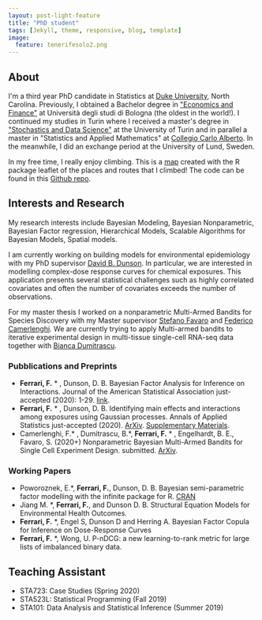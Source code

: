 ```yaml
---
layout: post-light-feature
title: "PhD student"
tags: [Jekyll, theme, responsive, blog, template]
image:
  feature: tenerifesolo2.png
---
```


## About
I'm a third year PhD candidate in Statistics at [Duke University](http://stat.duke.edu), North Carolina. Previously, I obtained a Bachelor degree in ["Economics and Finance"](http://corsi.unibo.it/1cycle/EconomicsFinance/Pages/default.aspx) at Università degli studi di Bologna (the oldest in the world!). I continued my studies in Turin where I received a master's degree in ["Stochastics and Data Science"](http://www.master-sds.unito.it/do/home.pl) at the University of Turin and in parallel a master in "Statistics and Applied Mathematics" at [Collegio Carlo Alberto](http://carloalberto.org). In the meanwhile, I did an exchange period at the University of Lund, Sweden. 

In my free time, I really enjoy climbing. This is a [map](https://fedfer.shinyapps.io/climbing/) created with the R package leaflet of the places and routes that I climbed! The code can be found in this [Github repo](https://github.com/fedfer/climbing/).


## Interests and Research  

My research interests include Bayesian Modeling, Bayesian Nonparametric, Bayesian Factor regression, Hierarchical Models, Scalable Algorithms for Bayesian Models, Spatial models.

I am currently working on building models for environmental epidemiology with my PhD supervisor [David B. Dunson](https://www2.stat.duke.edu/~dunson/). In particular, we are interested in modelling complex-dose response curves for chemical exposures. This application presents several statistical challenges such as highly correlated covariates and often the number of covariates exceeds the number of observations.

For my master thesis I worked on a nonparametric Multi-Armed Bandits for Species Discovery with my Master supervisor [Stefano Favaro](http://www.carloalberto.org/people/faculty/fellows/favaro/) and [Federico Camerlenghi](http://www-dimat.unipv.it/~camerlenghi/). We are currently trying to apply Multi-armed bandits to iterative experimental design in multi-tissue single-cell RNA-seq data together with [Bianca Dumitrascu](https://b2du.github.io/). 

### Pubblications and Preprints

* **Ferrari, F.**  * , Dunson, D. B. Bayesian Factor Analysis for Inference on Interactions. Journal of the American Statistical Association just-accepted (2020): 1-29. [link](https://amstat.tandfonline.com/doi/full/10.1080/01621459.2020.1745813?casa_token=hUnrXw9q2FoAAAAA%3AvIAKTzuZFmhsLkPFUkLo3xLnrrPVos5dRoAA38tcW_PaPwhTa1monYlYKpx7RwdDVrnHtBfxJRhJCQ#.XphjYC2ZNQI). 
* **Ferrari, F.** * , Dunson, D. B. Identifying main effects and interactions among exposures using Gaussian processes. Annals of Applied Statistics just-accepted (2020). [ArXiv](https://arxiv.org/abs/1910.05355). [Supplementary Materials](https://nbviewer.jupyter.org/github/fedfer/fedfer.github.io/blob/master/gp_AoAS_supplementary.pdf).
* Camerlenghi, F.* , Dumitrascu, B.*, **Ferrari, F.** * , Engelhardt, B. E., Favaro, S. (2020+) Nonparametric Bayesian Multi-Armed Bandits for Single Cell Experiment Design. submitted. [ArXiv](https://arxiv.org/abs/1911.01910).


### Working Papers
* Poworoznek, E.*, **Ferrari, F.**, Dunson, D. B. Bayesian semi-parametric factor modelling with the infinite package for R. [CRAN](https://cran.r-project.org/web/packages/infinitefactor/index.html) 
* Jiang M. *, **Ferrari, F.**, and Dunson D. B. Structural Equation Models for Environmental Health Outcomes.
* **Ferrari, F.** *, Engel S, Dunson D and Herring A. Bayesian Factor Copula for Inference on Dose-Response Curves
* **Ferrari, F.** *, Wong, U. P-nDCG: a new learning-to-rank metric for large lists of imbalanced binary data.

## Teaching Assistant

* STA723: Case Studies (Spring 2020)
* STA523L: Statistical Programming (Fall 2019)
* STA101: Data Analysis and Statistical Inference (Summer 2019)

